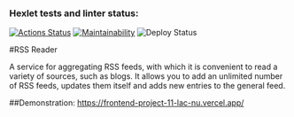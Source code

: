 ### Hexlet tests and linter status:
[![Actions Status](https://github.com/domingi/frontend-project-11/workflows/hexlet-check/badge.svg)](https://github.com/domingi/frontend-project-11/actions)
[![Maintainability](https://api.codeclimate.com/v1/badges/032ce8f57238a3d66a5f/maintainability)](https://codeclimate.com/github/domingi/frontend-project-11/maintainability)
![Deploy Status](https://github.com/domingi/frontend-project-11/actions/workflows/hexlet-check.yml/badge.svg)


#RSS Reader

A service for aggregating RSS feeds, with which it is convenient to read a variety of sources, such as blogs. It allows you to add an unlimited number of RSS feeds, updates them itself and adds new entries to the general feed.

##Demonstration: https://frontend-project-11-lac-nu.vercel.app/